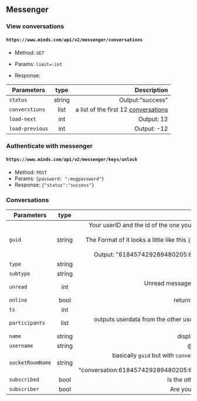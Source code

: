 ## Messenger

### View conversations
#### `https://www.minds.com/api/v2/messenger/conversations`
* Method: `GET`
* Params: `limit=:int`

* Response:

| Parameters | type | Description |
| --- |:---:|---:|
| `status` | string | Output:"success" |
| `converstions` | list | a list of the first 12 [conversations](#conversations) |
| `load-next` | int | Output: 12 |
| `load-previous` | int | Output: -12 |

### Authenticate with messenger
#### `https://www.minds.com/api/v2/messenger/keys/unlock`
* Method: `POST`
* Params: `{password: ":msgpassword"}`
* Response: `{"status":"success"}`


### Conversations

| Parameters | type | Description |
| --- |:---:|---:|
| `guid` | string | Your userID and the id of the one you have in contact, is being displayed here.<br> The Format of it looks a little like this `{your guid}:{guid of the other user}`. <br> Output: "618457429289480205:661345766295478287" |
| `type`| string | Output: "messenger" |
| `subtype` | string| Output: "conversation" |
| `unread` | int | Unread messages from that conversation. <br> Output: 0 |
| `online` | bool | returns true if the user is online |
| `ts` | int | Output: 1541346828 |
| `participants` | list | outputs userdata from the other user (including settings and birthdate) |
| `name` | string | displayname of the other user |
| `username` | string | @-name of the other user |
| `socketRoomName` | string| basically `guid` but with `conversation:` prepended to it. <br> Output: "conversation:618457429289480205:661345766295478287" |
| `subscribed` | bool | Is the other user subscribe to you |
| `subscriber` | bool | Are you subscribed to that user? |
